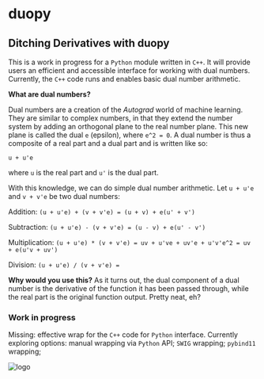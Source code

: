 # duopy
## Ditching Derivatives with duopy
This is a work in progress for a `Python` module written in `C++`. It will provide users an efficient and accessible interface for working with dual numbers. Currently, the `C++` code runs and enables basic dual number arithmetic.

**What are dual numbers?**

Dual numbers are a creation of the *Autograd* world of machine learning. They are similar to complex numbers, in that they extend the number system by adding an orthogonal plane to the real number plane. This new plane is called the dual `e` (epsilon), where `e^2 = 0`. A dual number is thus a composite of a real part and a dual part and is written like so:

`u + u'e`

where `u` is the real part and `u'` is the dual part.

With this knowledge, we can do simple dual number arithmetic. Let `u + u'e` and `v + v'e` be two dual numbers:

Addition: `(u + u'e) + (v + v'e) = (u + v) + e(u' + v')`

Subtraction: `(u + u'e) - (v + v'e) = (u - v) + e(u' - v')`

Multiplication: `(u + u'e) * (v + v'e) = uv + u've + uv'e + u'v'e^2 = uv + e(u'v + uv')`

Division: `(u + u'e) / (v + v'e) = `

**Why would you use this?**
As it turns out, the dual component of a dual number is the derivative of the function it has been passed through, while the real part is the original function output. Pretty neat, eh? 

### Work in progress
 Missing: effective wrap for the `C++` code for `Python` interface. Currently exploring options: manual wrapping via `Python` API; `SWIG` wrapping; `pybind11` wrapping;
 
![logo](https://github.com/BenTenmann/PyHMM/blob/main/outtadabox.png)

